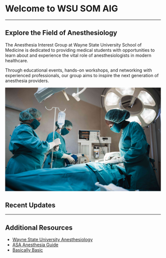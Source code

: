 # Welcome to WSU SOM AIG

---
<div class="page-content">
  <!-- Hero/Intro Section -->
  <section class="intro-section">
    <div class="intro-content">
      <h2>Explore the Field of Anesthesiology</h2>
      <p>The Anesthesia Interest Group at Wayne State University School of Medicine is dedicated to providing medical students with opportunities to learn about and experience the vital role of anesthesiologists in modern healthcare.</p>
      <p>Through educational events, hands-on workshops, and networking with experienced professionals, our group aims to inspire the next generation of anesthesia providers.</p>
    </div>
  </section>
</div>



![screenshot of Skinny Bones](/images/anesthesia-image.jpg)

  
  <!-- Instagram Feed Section -->
  <section class="instagram-section">
    <h2>Recent Updates</h2>
    <!-- Instagram embed code will go here -->
    <div class="instagram-feed">
      <blockquote class="instagram-media" data-instgrm-permalink="https://www.instagram.com/wsusom_aig/">
      </blockquote>
      <script async src="//www.instagram.com/embed.js"></script>
    </div>
  </section>


---

## Additional Resources

* [Wayne State University Anesthesiology](https://anesthesiology.med.wayne.edu/)
* [ASA Anesthesia Guide](https://www.asahq.org/education-and-career/asa-medical-student-component/guide-to-a-career-in-anesthesiology)
* [Basically Basic](https://github.com/mmistakes/jekyll-theme-basically-basic)
